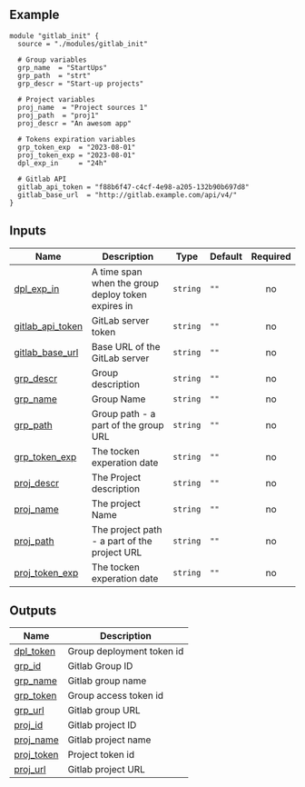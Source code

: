 <!-- BEGIN_TF_DOCS -->


## Example

```hcl
module "gitlab_init" {
  source = "./modules/gitlab_init"

  # Group variables
  grp_name  = "StartUps"
  grp_path  = "strt"
  grp_descr = "Start-up projects"

  # Project variables
  proj_name  = "Project sources 1"
  proj_path  = "proj1"
  proj_descr = "An awesom app"

  # Tokens expiration variables
  grp_token_exp  = "2023-08-01"
  proj_token_exp = "2023-08-01"
  dpl_exp_in     = "24h"

  # Gitlab API
  gitlab_api_token = "f88b6f47-c4cf-4e98-a205-132b90b697d8"
  gitlab_base_url  = "http://gitlab.example.com/api/v4/"
}
```

## Inputs

| Name | Description | Type | Default | Required |
|------|-------------|------|---------|:--------:|
| <a name="input_dpl_exp_in"></a> [dpl\_exp\_in](#input\_dpl\_exp\_in) | A time span when the group deploy token expires in | `string` | `""` | no |
| <a name="input_gitlab_api_token"></a> [gitlab\_api\_token](#input\_gitlab\_api\_token) | GitLab server token | `string` | `""` | no |
| <a name="input_gitlab_base_url"></a> [gitlab\_base\_url](#input\_gitlab\_base\_url) | Base URL of the GitLab server | `string` | `""` | no |
| <a name="input_grp_descr"></a> [grp\_descr](#input\_grp\_descr) | Group description | `string` | `""` | no |
| <a name="input_grp_name"></a> [grp\_name](#input\_grp\_name) | Group Name | `string` | `""` | no |
| <a name="input_grp_path"></a> [grp\_path](#input\_grp\_path) | Group path - a part of the group URL | `string` | `""` | no |
| <a name="input_grp_token_exp"></a> [grp\_token\_exp](#input\_grp\_token\_exp) | The tocken experation date | `string` | `""` | no |
| <a name="input_proj_descr"></a> [proj\_descr](#input\_proj\_descr) | The Project description | `string` | `""` | no |
| <a name="input_proj_name"></a> [proj\_name](#input\_proj\_name) | The project Name | `string` | `""` | no |
| <a name="input_proj_path"></a> [proj\_path](#input\_proj\_path) | The project path - a part of the project URL | `string` | `""` | no |
| <a name="input_proj_token_exp"></a> [proj\_token\_exp](#input\_proj\_token\_exp) | The tocken experation date | `string` | `""` | no |

## Outputs

| Name | Description |
|------|-------------|
| <a name="output_dpl_token"></a> [dpl\_token](#output\_dpl\_token) | Group deployment token id |
| <a name="output_grp_id"></a> [grp\_id](#output\_grp\_id) | Gitlab Group ID |
| <a name="output_grp_name"></a> [grp\_name](#output\_grp\_name) | Gitlab group name |
| <a name="output_grp_token"></a> [grp\_token](#output\_grp\_token) | Group access token id |
| <a name="output_grp_url"></a> [grp\_url](#output\_grp\_url) | Gitlab group URL |
| <a name="output_proj_id"></a> [proj\_id](#output\_proj\_id) | Gitlab project ID |
| <a name="output_proj_name"></a> [proj\_name](#output\_proj\_name) | Gitlab project name |
| <a name="output_proj_token"></a> [proj\_token](#output\_proj\_token) | Project token id |
| <a name="output_proj_url"></a> [proj\_url](#output\_proj\_url) | Gitlab project URL |
<!-- END_TF_DOCS -->